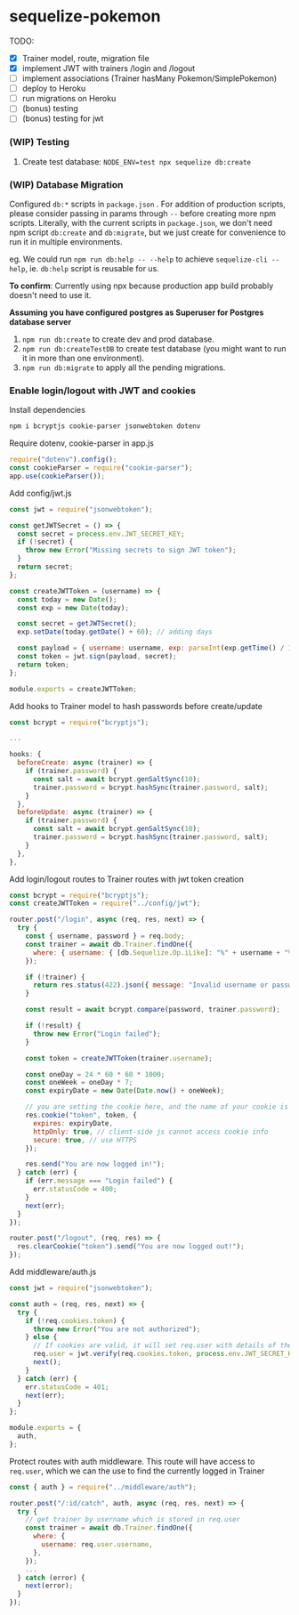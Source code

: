 # sequelize-pokemon

TODO:

- [x] Trainer model, route, migration file
- [x] implement JWT with trainers /login and /logout
- [ ] implement associations (Trainer hasMany Pokemon/SimplePokemon)
- [ ] deploy to Heroku
- [ ] run migrations on Heroku
- [ ] (bonus) testing
- [ ] (bonus) testing for jwt

### (WIP) Testing

1. Create test database: `NODE_ENV=test npx sequelize db:create`

### (WIP) Database Migration

Configured `db:*` scripts in `package.json` . For addition of production scripts, please consider passing in params through `--` before creating more npm scripts.
Literally, with the current scripts in `package.json`, we don't need npm script `db:create` and `db:migrate`, but we just create for convenience to run it in multiple environments.

eg. We could run `npm run db:help -- --help` to achieve `sequelize-cli --help`, ie. `db:help` script is reusable for us.

**To confirm**: Currently using npx because production app build probably doesn't need to use it.

**Assuming you have configured postgres as Superuser for Postgres database server**

1. `npm run db:create` to create dev and prod database.
2. `npm run db:createTestDB` to create test database (you might want to run it in more than one environment).
3. `npm run db:migrate` to apply all the pending migrations.

### Enable login/logout with JWT and cookies

Install dependencies

```bash
npm i bcryptjs cookie-parser jsonwebtoken dotenv
```

Require dotenv, cookie-parser in app.js

```js
require("dotenv").config();
const cookieParser = require("cookie-parser");
app.use(cookieParser());
```

Add config/jwt.js

```js
const jwt = require("jsonwebtoken");

const getJWTSecret = () => {
  const secret = process.env.JWT_SECRET_KEY;
  if (!secret) {
    throw new Error("Missing secrets to sign JWT token");
  }
  return secret;
};

const createJWTToken = (username) => {
  const today = new Date();
  const exp = new Date(today);

  const secret = getJWTSecret();
  exp.setDate(today.getDate() + 60); // adding days

  const payload = { username: username, exp: parseInt(exp.getTime() / 1000) };
  const token = jwt.sign(payload, secret);
  return token;
};

module.exports = createJWTToken;
```

Add hooks to Trainer model to hash passwords before create/update

```js
const bcrypt = require("bcryptjs");

...

hooks: {
  beforeCreate: async (trainer) => {
    if (trainer.password) {
      const salt = await bcrypt.genSaltSync(10);
      trainer.password = bcrypt.hashSync(trainer.password, salt);
    }
  },
  beforeUpdate: async (trainer) => {
    if (trainer.password) {
      const salt = await bcrypt.genSaltSync(10);
      trainer.password = bcrypt.hashSync(trainer.password, salt);
    }
  },
},
```

Add login/logout routes to Trainer routes with jwt token creation

```js
const bcrypt = require("bcryptjs");
const createJWTToken = require("../config/jwt");

router.post("/login", async (req, res, next) => {
  try {
    const { username, password } = req.body;
    const trainer = await db.Trainer.findOne({
      where: { username: { [db.Sequelize.Op.iLike]: "%" + username + "%" } },
    });

    if (!trainer) {
      return res.status(422).json({ message: "Invalid username or password." });
    }

    const result = await bcrypt.compare(password, trainer.password);

    if (!result) {
      throw new Error("Login failed");
    }

    const token = createJWTToken(trainer.username);

    const oneDay = 24 * 60 * 60 * 1000;
    const oneWeek = oneDay * 7;
    const expiryDate = new Date(Date.now() + oneWeek);

    // you are setting the cookie here, and the name of your cookie is `token`
    res.cookie("token", token, {
      expires: expiryDate,
      httpOnly: true, // client-side js cannot access cookie info
      secure: true, // use HTTPS
    });

    res.send("You are now logged in!");
  } catch (err) {
    if (err.message === "Login failed") {
      err.statusCode = 400;
    }
    next(err);
  }
});

router.post("/logout", (req, res) => {
  res.clearCookie("token").send("You are now logged out!");
});
```

Add middleware/auth.js

```js
const jwt = require("jsonwebtoken");

const auth = (req, res, next) => {
  try {
    if (!req.cookies.token) {
      throw new Error("You are not authorized");
    } else {
      // If cookies are valid, it will set req.user with details of the currently logged in user
      req.user = jwt.verify(req.cookies.token, process.env.JWT_SECRET_KEY);
      next();
    }
  } catch (err) {
    err.statusCode = 401;
    next(err);
  }
};

module.exports = {
  auth,
};
```

Protect routes with auth middleware. This route will have access to `req.user`, which we can the use to find the currently logged in Trainer

```js
const { auth } = require("../middleware/auth");

router.post("/:id/catch", auth, async (req, res, next) => {
  try {
    // get trainer by username which is stored in req.user
    const trainer = await db.Trainer.findOne({
      where: {
        username: req.user.username,
      },
    });
    ...
  } catch (error) {
    next(error);
  }
});
```
